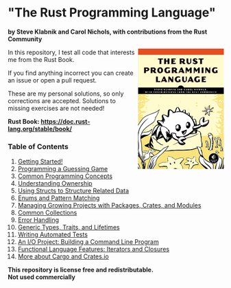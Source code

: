 # "The Rust Programming Language"
**by Steve Klabnik and Carol Nichols, with contributions from the Rust Community**<br>

<a href="url"><img src="./cover/cover.jpg" align="right" height="280" width="200" ></a>

In this repository, I test all code that interests me from the Rust Book.<br>

If you find anything incorrect you can create an issue or open a pull request.<br>

These are my personal solutions, so only corrections are accepted. Solutions to missing exercises are not needed! <br>

**Rust Book: https://doc.rust-lang.org/stable/book/**

### Table of Contents
1. [Getting Started!](./01-Getting-Started)
2. [Programming a Guessing Game](./02-Programming-a-Guessing-Game)
3. [Common Programming Concepts](./03-Common-Programming-Concepts)
4. [Understanding Ownership](./04-Understanding-Ownership)
5. [Using Structs to Structure Related Data](./05-Structs)
6. [Enums and Pattern Matching](./06-Enums-and-Pattern-Matching)
7. [Managing Growing Projects with Packages, Crates, and Modules](./07-Packages-Crates-Modules)
8. [Common Collections](./08-Common-Collections)
9. [Error Handling](./09-Error-Handling)
10. [Generic Types, Traits, and Lifetimes](./10-Generic-Types-Traits-Lifetimes)
11. [Writing Automated Tests](./11-Writing-Automated-Tests)
12. [An I/O Project: Building a Command Line Program](./12-An-IO-Project)
13. [Functional Language Features: Iterators and Closures](./13-Iterators-Closures)
14. [More about Cargo and Crates.io](./14-More-About-Cargo)

**This repository is license free and redistributable.** <br>
**Not used commercially**